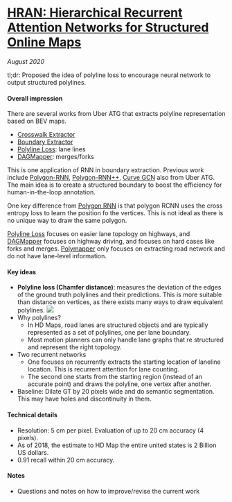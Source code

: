 # [HRAN: Hierarchical Recurrent Attention Networks for Structured Online Maps](https://openaccess.thecvf.com/content_cvpr_2018/papers/Homayounfar_Hierarchical_Recurrent_Attention_CVPR_2018_paper.pdf)

_August 2020_

tl;dr: Proposed the idea of polyline loss to encourage neural network to output structured polylines. 

#### Overall impression
There are several works from Uber ATG that extracts polyline representation based on BEV maps.

- [Crosswalk Extractor](deep_structured_crosswalk.md)
- [Boundary Extractor](boundary_extractor.md)
- [Polyline Loss](hran.md): lane lines
- [DAGMapper](dagmapper.md): merges/forks

This is one application of RNN in boundary extraction. Previous work include [Polygon-RNN](http://www.cs.toronto.edu/polyrnn/poly_cvpr17/), [Polygon-RNN++](http://www.cs.toronto.edu/polyrnn/), [Curve GCN](https://openaccess.thecvf.com/content_CVPR_2019/papers/Ling_Fast_Interactive_Object_Annotation_With_Curve-GCN_CVPR_2019_paper.pdf) also from Uber ATG. The main idea is to create a structured boundary to boost the efficiency for human-in-the-loop  annotation.

One key difference from [Polygon RNN](http://www.cs.toronto.edu/polyrnn/poly_cvpr17/) is that polygon RCNN uses the cross entropy loss to learn the position fo the vertices. This is not ideal as there is no unique way to draw the same polygon.

[Polyline Loss](hran.md) focuses on easier lane topology on highways, and [DAGMapper](dagmapper.md) focuses on highway driving, and focuses on hard cases like forks and merges. [Polymapper](polymapper.md) only focuses on extracting road network and do not have lane-level information. 

#### Key ideas
- **Polyline loss (Chamfer distance)**: measures the deviation of the edges of the ground truth polylines and their predictions. This is more suitable than distance on vertices, as there exists many ways to draw equivalent polylines. 
![](https://cdn-images-1.medium.com/max/1600/1*NeGg78_hIZfQom5eqUMwmg.png)
- Why polylines?
	- In HD Maps, road lanes are structured objects and are typically represented as a set of polylines, one per lane boundary. 
	- Most motion planners can only handle lane graphs that re structured and represent the right topology.
- Two recurrent networks
	- One focuses on recurrently extracts the starting location of laneline location. This is recurrent attention for lane counting. 
	- The second one starts from the starting region (instead of an accurate point) and draws the polyline, one vertex after another. 
- Baseline: Dilate GT by 20 pixels wide and do semantic segmentation. This may have holes and discontinuity in them.

#### Technical details
- Resolution: 5 cm per pixel. Evaluation of up to 20 cm accuracy (4 pixels).
- As of 2018, the estimate to HD Map the entire united states is 2 Billion US dollars. 
- 0.91 recall within 20 cm accuracy.

#### Notes
- Questions and notes on how to improve/revise the current work  

